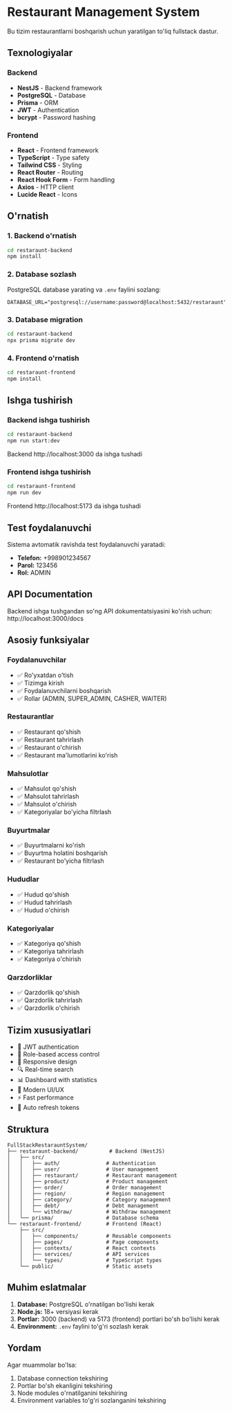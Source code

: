 # Restaurant Management System

Bu tizim restaurantlarni boshqarish uchun yaratilgan to'liq fullstack dastur.

## Texnologiyalar

### Backend
- **NestJS** - Backend framework
- **PostgreSQL** - Database
- **Prisma** - ORM
- **JWT** - Authentication
- **bcrypt** - Password hashing

### Frontend
- **React** - Frontend framework
- **TypeScript** - Type safety
- **Tailwind CSS** - Styling
- **React Router** - Routing
- **React Hook Form** - Form handling
- **Axios** - HTTP client
- **Lucide React** - Icons

## O'rnatish

### 1. Backend o'rnatish

```bash
cd restaraunt-backend
npm install
```

### 2. Database sozlash

PostgreSQL database yarating va `.env` faylini sozlang:

```env
DATABASE_URL="postgresql://username:password@localhost:5432/restaraunt"
```

### 3. Database migration

```bash
cd restaraunt-backend
npx prisma migrate dev
```

### 4. Frontend o'rnatish

```bash
cd restaraunt-frontend
npm install
```

## Ishga tushirish

### Backend ishga tushirish

```bash
cd restaraunt-backend
npm run start:dev
```

Backend http://localhost:3000 da ishga tushadi

### Frontend ishga tushirish

```bash
cd restaraunt-frontend
npm run dev
```

Frontend http://localhost:5173 da ishga tushadi

## Test foydalanuvchi

Sistema avtomatik ravishda test foydalanuvchi yaratadi:

- **Telefon:** +998901234567
- **Parol:** 123456
- **Rol:** ADMIN

## API Documentation

Backend ishga tushgandan so'ng API dokumentatsiyasini ko'rish uchun:
http://localhost:3000/docs

## Asosiy funksiyalar

### Foydalanuvchilar
- ✅ Ro'yxatdan o'tish
- ✅ Tizimga kirish
- ✅ Foydalanuvchilarni boshqarish
- ✅ Rollar (ADMIN, SUPER_ADMIN, CASHER, WAITER)

### Restaurantlar
- ✅ Restaurant qo'shish
- ✅ Restaurant tahrirlash
- ✅ Restaurant o'chirish
- ✅ Restaurant ma'lumotlarini ko'rish

### Mahsulotlar
- ✅ Mahsulot qo'shish
- ✅ Mahsulot tahrirlash
- ✅ Mahsulot o'chirish
- ✅ Kategoriyalar bo'yicha filtrlash

### Buyurtmalar
- ✅ Buyurtmalarni ko'rish
- ✅ Buyurtma holatini boshqarish
- ✅ Restaurant bo'yicha filtrlash

### Hududlar
- ✅ Hudud qo'shish
- ✅ Hudud tahrirlash
- ✅ Hudud o'chirish

### Kategoriyalar
- ✅ Kategoriya qo'shish
- ✅ Kategoriya tahrirlash
- ✅ Kategoriya o'chirish

### Qarzdorliklar
- ✅ Qarzdorlik qo'shish
- ✅ Qarzdorlik tahrirlash
- ✅ Qarzdorlik o'chirish

## Tizim xususiyatlari

- 🔐 JWT authentication
- 👥 Role-based access control
- 📱 Responsive design
- 🔍 Real-time search
- 📊 Dashboard with statistics
- 🎨 Modern UI/UX
- ⚡ Fast performance
- 🔄 Auto refresh tokens

## Struktura

```
FullStackRestarauntSystem/
├── restaraunt-backend/          # Backend (NestJS)
│   ├── src/
│   │   ├── auth/               # Authentication
│   │   ├── user/               # User management
│   │   ├── restaurant/         # Restaurant management
│   │   ├── product/            # Product management
│   │   ├── order/              # Order management
│   │   ├── region/             # Region management
│   │   ├── category/           # Category management
│   │   ├── debt/               # Debt management
│   │   └── withdraw/           # Withdraw management
│   └── prisma/                 # Database schema
└── restaraunt-frontend/        # Frontend (React)
    ├── src/
    │   ├── components/         # Reusable components
    │   ├── pages/              # Page components
    │   ├── contexts/           # React contexts
    │   ├── services/           # API services
    │   └── types/              # TypeScript types
    └── public/                 # Static assets
```

## Muhim eslatmalar

1. **Database:** PostgreSQL o'rnatilgan bo'lishi kerak
2. **Node.js:** 18+ versiyasi kerak
3. **Portlar:** 3000 (backend) va 5173 (frontend) portlari bo'sh bo'lishi kerak
4. **Environment:** `.env` faylini to'g'ri sozlash kerak

## Yordam

Agar muammolar bo'lsa:
1. Database connection tekshiring
2. Portlar bo'sh ekanligini tekshiring
3. Node modules o'rnatilganini tekshiring
4. Environment variables to'g'ri sozlanganini tekshiring 